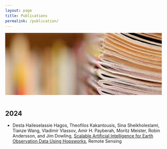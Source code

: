 ```yaml
---
layout: page
title: Publications
permalink: /publication/
---
```

<center><img src="/images/publication.jpg" width="1000" height="200" align="center"></center>

<br>

## 2024
* Desta Haileselassie Hagos, Theofilos Kakantousis, Sina Sheikholeslami, Tianze Wang, Vladimir Vlassov, Amir H. Payberah, Moritz Meister, Robin Andersson, and Jim Dowling, [Scalable Artificial Intelligence for Earth Observation Data Using Hopsworks](/papers/hopsworks-remotesensing-mdpi.pdf), Remote Sensing
